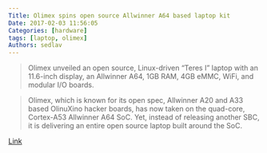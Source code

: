 ```yaml
---
Title: Olimex spins open source Allwinner A64 based laptop kit
Date: 2017-02-03 11:56:05
Categories: [hardware]
tags: [laptop, olimex]
Authors: sedlav
---
```


> Olimex unveiled an open source, Linux-driven “Teres I” laptop with an 11.6-inch display, an Allwinner A64, 1GB RAM, 4GB eMMC, WiFi, and modular I/O boards.

> Olimex, which is known for its open spec, Allwinner A20 and A33 based OlinuXino hacker boards, has now taken on the quad-core, Cortex-A53 Allwinner A64 SoC. Yet, instead of releasing another SBC, it is delivering an entire open source laptop built around the SoC.

[Link](http://linuxgizmos.com/olimex-spins-open-source-allwinner-a64-based-laptop/)
